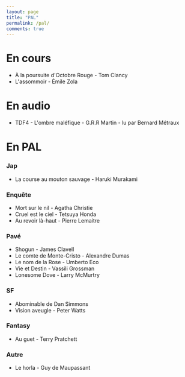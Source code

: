 ```yaml
---
layout: page
title: "PAL"
permalink: /pal/
comments: true
---
```


# En cours 

- À la poursuite d'Octobre Rouge - Tom Clancy
- L'assommoir - Émile Zola

# En audio

- TDF4 - L'ombre maléfique - G.R.R Martin - lu par Bernard Métraux

# En PAL

### Jap

- La course au mouton sauvage - Haruki Murakami

### Enquête

- Mort sur le nil - Agatha Christie
- Cruel est le ciel - Tetsuya Honda
- Au revoir là-haut - Pierre Lemaitre

### Pavé


- Shogun - James Clavell
- Le comte de Monte-Cristo - Alexandre Dumas
- Le nom de la Rose - Umberto Eco
- Vie et Destin - Vassili Grossman
- Lonesome Dove - Larry McMurtry

### SF

- Abominable de Dan Simmons
- Vision aveugle - Peter Watts

### Fantasy

- Au guet - Terry Pratchett 


### Autre 

- Le horla - Guy de Maupassant